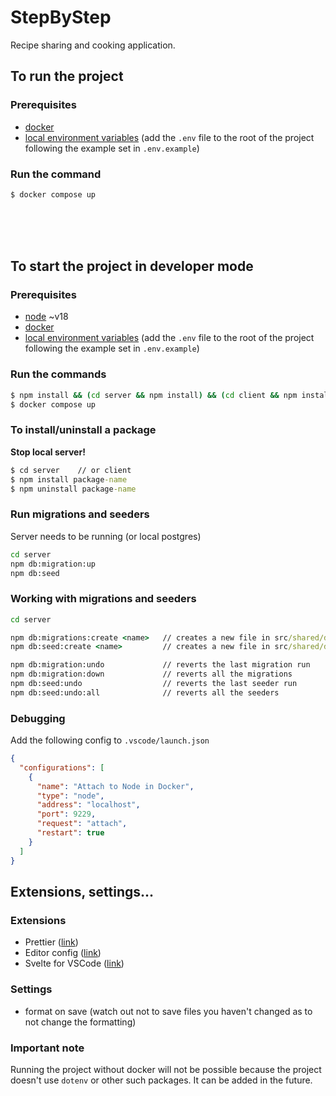 # StepByStep

Recipe sharing and cooking application.

## To run the project

### Prerequisites

- [docker](https://www.docker.com/products/docker-desktop/)
- [local environment variables](https://medium.com/chingu/an-introduction-to-environment-variables-and-how-to-use-them-f602f66d15fa) (add the `.env` file to the root of the project following the example set in `.env.example`)

### Run the command

```cmd
$ docker compose up
```

</br></br></br>

## To start the project in developer mode

### Prerequisites

- [node](https://nodejs.org/en/download/) ~v18
- [docker](https://www.docker.com/products/docker-desktop/)
- [local environment variables](https://medium.com/chingu/an-introduction-to-environment-variables-and-how-to-use-them-f602f66d15fa) (add the `.env` file to the root of the project following the example set in `.env.example`)

### Run the commands

```cmd
$ npm install && (cd server && npm install) && (cd client && npm install)
$ docker compose up
```

### To install/uninstall a package

**Stop local server!**

```cmd
$ cd server    // or client
$ npm install package-name
$ npm uninstall package-name
```

### Run migrations and seeders

Server needs to be running (or local postgres)

```cmd
cd server
npm db:migration:up
npm db:seed
```

### Working with migrations and seeders

```cmd
cd server

npm db:migrations:create <name>   // creates a new file in src/shared/database/migrations(look at current migrations for reference)
npm db:seed:create <name>         // creates a new file in src/shared/database/seeders (look at current seeders for reference)

npm db:migration:undo             // reverts the last migration run
npm db:migration:down             // reverts all the migrations
npm db:seed:undo                  // reverts the last seeder run
npm db:seed:undo:all              // reverts all the seeders
```

### Debugging

Add the following config to `.vscode/launch.json`

```json
{
  "configurations": [
    {
      "name": "Attach to Node in Docker",
      "type": "node",
      "address": "localhost",
      "port": 9229,
      "request": "attach",
      "restart": true
    }
  ]
}
```

## Extensions, settings...

### Extensions

- Prettier ([link](https://marketplace.visualstudio.com/items?itemName=esbenp.prettier-vscode))
- Editor config ([link](https://marketplace.visualstudio.com/items?itemName=EditorConfig.EditorConfig))
- Svelte for VSCode ([link](https://marketplace.visualstudio.com/items?itemName=svelte.svelte-vscode))

### Settings

- format on save (watch out not to save files you haven't changed as to not change the formatting)

### Important note

Running the project without docker will not be possible because the project doesn't use `dotenv` or other such packages. It can be added in the future.
